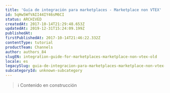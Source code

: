 ```yaml
---
title: 'Guía de integración para marketplaces - Marketplace non VTEX'
id: 5qHw5WfVAII44IY46sM6CI
status: ARCHIVED
createdAt: 2017-10-14T21:29:48.653Z
updatedAt: 2019-12-31T15:24:09.199Z
publishedAt: 
firstPublishedAt: 2017-10-14T21:46:22.332Z
contentType: tutorial
productTeam: Channels
author: authors_84
slugEN: integration-guide-for-marketplaces-marketplace-non-vtex-old
locale: es
legacySlug: guia-de-integracion-para-marketplaces-marketplace-non-vtex-old
subcategoryId: unknown-subcategory
---
```


>ℹ️ Contenido en construcción

